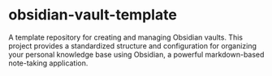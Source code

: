 # obsidian-vault-template

A template repository for creating and managing Obsidian vaults. This project provides a standardized structure and configuration for organizing your personal knowledge base using Obsidian, a powerful markdown-based note-taking application.
